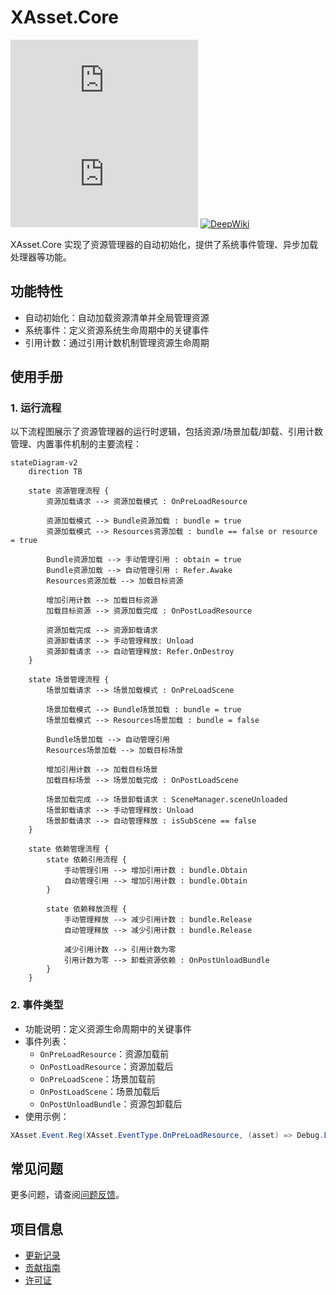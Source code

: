 # XAsset.Core

[![Version](https://img.shields.io/npm/v/org.eframework.u3d.res)](https://www.npmjs.com/package/org.eframework.u3d.res)
[![Downloads](https://img.shields.io/npm/dm/org.eframework.u3d.res)](https://www.npmjs.com/package/org.eframework.u3d.res)
[![DeepWiki](https://img.shields.io/badge/DeepWiki-Explore-blue)](https://deepwiki.com/eframework-org/U3D.RES)

XAsset.Core 实现了资源管理器的自动初始化，提供了系统事件管理、异步加载处理器等功能。

## 功能特性

- 自动初始化：自动加载资源清单并全局管理资源
- 系统事件：定义资源系统生命周期中的关键事件
- 引用计数：通过引用计数机制管理资源生命周期

## 使用手册

### 1. 运行流程

以下流程图展示了资源管理器的运行时逻辑，包括资源/场景加载/卸载、引用计数管理、内置事件机制的主要流程：

```mermaid
stateDiagram-v2
    direction TB

    state 资源管理流程 {
        资源加载请求 --> 资源加载模式 : OnPreLoadResource
        
        资源加载模式 --> Bundle资源加载 : bundle = true
        资源加载模式 --> Resources资源加载 : bundle == false or resource = true
        
        Bundle资源加载 --> 手动管理引用 : obtain = true
        Bundle资源加载 --> 自动管理引用 : Refer.Awake
        Resources资源加载 --> 加载目标资源
        
        增加引用计数 --> 加载目标资源
        加载目标资源 --> 资源加载完成 : OnPostLoadResource

        资源加载完成 --> 资源卸载请求
        资源卸载请求 --> 手动管理释放: Unload
        资源卸载请求 --> 自动管理释放: Refer.OnDestroy
    }

    state 场景管理流程 {
        场景加载请求 --> 场景加载模式 : OnPreLoadScene
        
        场景加载模式 --> Bundle场景加载 : bundle = true
        场景加载模式 --> Resources场景加载 : bundle = false

        Bundle场景加载 --> 自动管理引用
        Resources场景加载 --> 加载目标场景
        
        增加引用计数 --> 加载目标场景
        加载目标场景 --> 场景加载完成 : OnPostLoadScene

        场景加载完成 --> 场景卸载请求 : SceneManager.sceneUnloaded
        场景卸载请求 --> 手动管理释放: Unload
        场景卸载请求 --> 自动管理释放 : isSubScene == false
    }

    state 依赖管理流程 {
        state 依赖引用流程 {
            手动管理引用 --> 增加引用计数 : bundle.Obtain
            自动管理引用 --> 增加引用计数 : bundle.Obtain
        }

        state 依赖释放流程 {
            手动管理释放 --> 减少引用计数 : bundle.Release
            自动管理释放 --> 减少引用计数 : bundle.Release
            
            减少引用计数 --> 引用计数为零
            引用计数为零 --> 卸载资源依赖 : OnPostUnloadBundle
        }
    }
```

### 2. 事件类型

- 功能说明：定义资源生命周期中的关键事件
- 事件列表：
  - `OnPreLoadResource`：资源加载前
  - `OnPostLoadResource`：资源加载后
  - `OnPreLoadScene`：场景加载前
  - `OnPostLoadScene`：场景加载后
  - `OnPostUnloadBundle`：资源包卸载后
- 使用示例：
```csharp
XAsset.Event.Reg(XAsset.EventType.OnPreLoadResource, (asset) => Debug.Log("资源加载前：" + asset));
```

## 常见问题

更多问题，请查阅[问题反馈](../CONTRIBUTING.md#问题反馈)。

## 项目信息

- [更新记录](../CHANGELOG.md)
- [贡献指南](../CONTRIBUTING.md)
- [许可证](../LICENSE.md)
